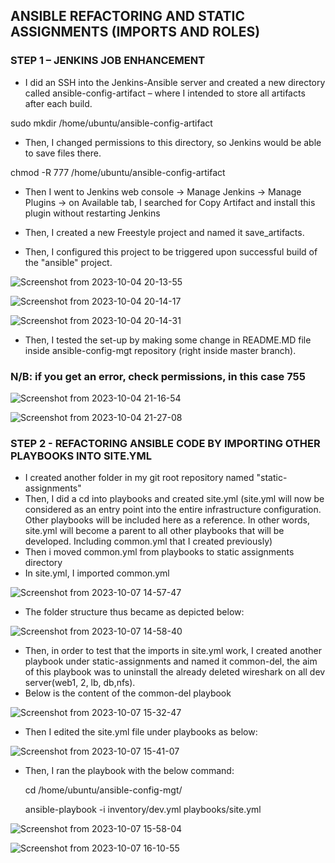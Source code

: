 ## ANSIBLE REFACTORING AND STATIC ASSIGNMENTS (IMPORTS AND ROLES)

### STEP 1 – JENKINS JOB ENHANCEMENT

- I did an SSH into the Jenkins-Ansible server and created a new directory called ansible-config-artifact – where I intended to store all artifacts after each build.

sudo mkdir /home/ubuntu/ansible-config-artifact

- Then, I changed permissions to this directory, so Jenkins would be able to save files there.

 chmod -R 777 /home/ubuntu/ansible-config-artifact

 - Then I went to Jenkins web console -> Manage Jenkins -> Manage Plugins -> on Available tab, I searched for Copy Artifact and install this plugin without restarting Jenkins

 - Then, I created a new Freestyle project and named it save_artifacts.
 - Then, I configured this project to be triggered upon successful build of the "ansible" project.

![Screenshot from 2023-10-04 20-13-55](https://github.com/AbooHamzah/darey.io-pbl/assets/108676700/aa0119aa-bb83-4729-b923-b446aa93eb15)

![Screenshot from 2023-10-04 20-14-17](https://github.com/AbooHamzah/darey.io-pbl/assets/108676700/b93f847a-537c-44f4-9967-846d329907f6)

![Screenshot from 2023-10-04 20-14-31](https://github.com/AbooHamzah/darey.io-pbl/assets/108676700/89baf181-75f0-47ff-8b69-633c4021c668)

- Then, I tested the set-up by making some change in README.MD file inside ansible-config-mgt repository (right inside master branch).

### N/B: if you get an error, check permissions, in this case 755

![Screenshot from 2023-10-04 21-16-54](https://github.com/AbooHamzah/darey.io-pbl/assets/108676700/fecfa49e-4520-47ea-afd9-206c9f00761c)


![Screenshot from 2023-10-04 21-27-08](https://github.com/AbooHamzah/darey.io-pbl/assets/108676700/5c9c2a23-7a97-43e6-b942-99120e75a749)

### STEP 2 - REFACTORING ANSIBLE CODE BY IMPORTING OTHER PLAYBOOKS INTO SITE.YML

- I created another folder in my git root repository named "static-assignments"
- Then, I did a cd into playbooks and created site.yml (site.yml will now be considered as an entry point into the entire infrastructure configuration. Other playbooks will be included here as a reference. In other words, site.yml will become a parent to all other playbooks that will be developed. Including common.yml that I created previously)
- Then i moved common.yml from playbooks to static assignments directory
- In site.yml, I imported common.yml

![Screenshot from 2023-10-07 14-57-47](https://github.com/AbooHamzah/darey.io-pbl/assets/108676700/4cc9125c-5ec6-4f25-9f7a-7b7abe9189a4)

- The folder structure thus became as depicted below:

![Screenshot from 2023-10-07 14-58-40](https://github.com/AbooHamzah/darey.io-pbl/assets/108676700/b397268e-a5f2-4cba-b1e0-cc1124caf038)

- Then, in order to test that the imports in site.yml work, I created another playbook under static-assignments and named it common-del, the aim of this playbook was to uninstall the already deleted wireshark on all dev server(web1, 2, lb, db,nfs).
- Below is the content of the common-del playbook

![Screenshot from 2023-10-07 15-32-47](https://github.com/AbooHamzah/darey.io-pbl/assets/108676700/7fe18ea3-391d-4628-9879-62a8381b4310)

- Then I edited the site.yml file under playbooks as below:

![Screenshot from 2023-10-07 15-41-07](https://github.com/AbooHamzah/darey.io-pbl/assets/108676700/a3b694d4-c480-4d70-8926-b80daf528be0)

- Then, I ran the playbook with the below command:

  cd /home/ubuntu/ansible-config-mgt/

  ansible-playbook -i inventory/dev.yml playbooks/site.yml

![Screenshot from 2023-10-07 15-58-04](https://github.com/AbooHamzah/darey.io-pbl/assets/108676700/7ce40aa3-78da-44db-b1eb-437360e71309)

![Screenshot from 2023-10-07 16-10-55](https://github.com/AbooHamzah/darey.io-pbl/assets/108676700/64b8cc04-2cf1-40f7-9a67-3c6093fc925f)

